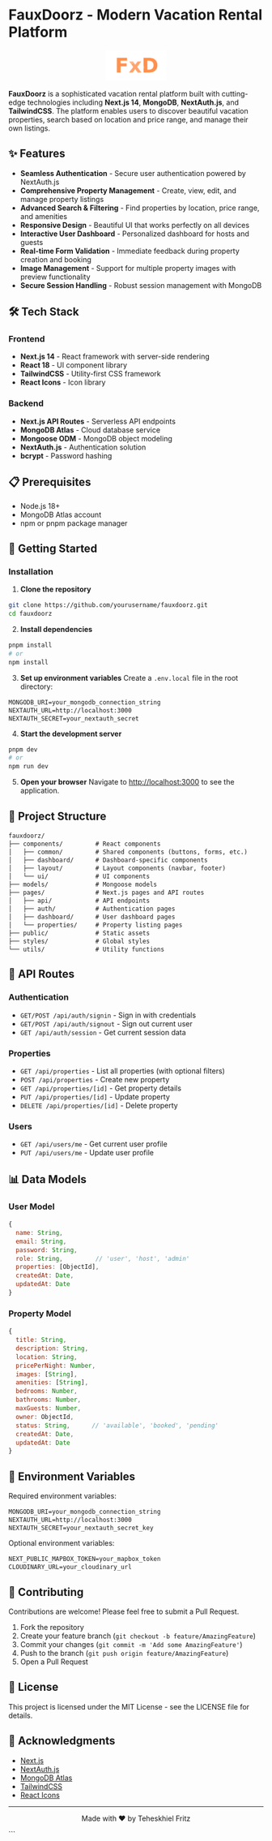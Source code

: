 # FauxDoorz - Modern Vacation Rental Platform

<p align="center">
  <img src="/public/faux.svg" alt="FauxDoorz Logo" width="120" />
</p>

**FauxDoorz** is a sophisticated vacation rental platform built with cutting-edge technologies including **Next.js 14**, **MongoDB**, **NextAuth.js**, and **TailwindCSS**. The platform enables users to discover beautiful vacation properties, search based on location and price range, and manage their own listings.

## ✨ Features

- **Seamless Authentication** - Secure user authentication powered by NextAuth.js
- **Comprehensive Property Management** - Create, view, edit, and manage property listings
- **Advanced Search & Filtering** - Find properties by location, price range, and amenities
- **Responsive Design** - Beautiful UI that works perfectly on all devices
- **Interactive User Dashboard** - Personalized dashboard for hosts and guests
- **Real-time Form Validation** - Immediate feedback during property creation and booking
- **Image Management** - Support for multiple property images with preview functionality
- **Secure Session Handling** - Robust session management with MongoDB

## 🛠️ Tech Stack

### Frontend
- **Next.js 14** - React framework with server-side rendering
- **React 18** - UI component library
- **TailwindCSS** - Utility-first CSS framework
- **React Icons** - Icon library

### Backend
- **Next.js API Routes** - Serverless API endpoints
- **MongoDB Atlas** - Cloud database service
- **Mongoose ODM** - MongoDB object modeling
- **NextAuth.js** - Authentication solution
- **bcrypt** - Password hashing

## 📋 Prerequisites

- Node.js 18+
- MongoDB Atlas account
- npm or pnpm package manager

## 🚀 Getting Started

### Installation

1. **Clone the repository**
```bash
git clone https://github.com/yourusername/fauxdoorz.git
cd fauxdoorz
```

2. **Install dependencies**
```bash
pnpm install
# or
npm install
```

3. **Set up environment variables**
Create a `.env.local` file in the root directory:
```plaintext
MONGODB_URI=your_mongodb_connection_string
NEXTAUTH_URL=http://localhost:3000
NEXTAUTH_SECRET=your_nextauth_secret
```

4. **Start the development server**
```bash
pnpm dev
# or
npm run dev
```

5. **Open your browser**
Navigate to [http://localhost:3000](http://localhost:3000) to see the application.

## 📁 Project Structure

```
fauxdoorz/
├── components/         # React components
│   ├── common/         # Shared components (buttons, forms, etc.)
│   ├── dashboard/      # Dashboard-specific components
│   ├── layout/         # Layout components (navbar, footer)
│   └── ui/             # UI components
├── models/             # Mongoose models
├── pages/              # Next.js pages and API routes
│   ├── api/            # API endpoints
│   ├── auth/           # Authentication pages
│   ├── dashboard/      # User dashboard pages
│   └── properties/     # Property listing pages
├── public/             # Static assets
├── styles/             # Global styles
└── utils/              # Utility functions
```

## 📡 API Routes

### Authentication
- `GET/POST /api/auth/signin` - Sign in with credentials
- `GET/POST /api/auth/signout` - Sign out current user
- `GET /api/auth/session` - Get current session data

### Properties
- `GET /api/properties` - List all properties (with optional filters)
- `POST /api/properties` - Create new property
- `GET /api/properties/[id]` - Get property details
- `PUT /api/properties/[id]` - Update property
- `DELETE /api/properties/[id]` - Delete property

### Users
- `GET /api/users/me` - Get current user profile
- `PUT /api/users/me` - Update user profile

## 📊 Data Models

### User Model
```javascript
{
  name: String,
  email: String,
  password: String,
  role: String,         // 'user', 'host', 'admin'
  properties: [ObjectId],
  createdAt: Date,
  updatedAt: Date
}
```

### Property Model
```javascript
{
  title: String,
  description: String,
  location: String,
  pricePerNight: Number,
  images: [String],
  amenities: [String],
  bedrooms: Number,
  bathrooms: Number,
  maxGuests: Number,
  owner: ObjectId,
  status: String,      // 'available', 'booked', 'pending'
  createdAt: Date,
  updatedAt: Date
}
```

## 🔐 Environment Variables

Required environment variables:
```plaintext
MONGODB_URI=your_mongodb_connection_string
NEXTAUTH_URL=http://localhost:3000
NEXTAUTH_SECRET=your_nextauth_secret_key
```

Optional environment variables:
```plaintext
NEXT_PUBLIC_MAPBOX_TOKEN=your_mapbox_token
CLOUDINARY_URL=your_cloudinary_url
```

## 🤝 Contributing

Contributions are welcome! Please feel free to submit a Pull Request.

1. Fork the repository
2. Create your feature branch (`git checkout -b feature/AmazingFeature`)
3. Commit your changes (`git commit -m 'Add some AmazingFeature'`)
4. Push to the branch (`git push origin feature/AmazingFeature`)
5. Open a Pull Request

## 📜 License

This project is licensed under the MIT License - see the LICENSE file for details.

## 🙏 Acknowledgments

- [Next.js](https://nextjs.org)
- [NextAuth.js](https://next-auth.js.org)
- [MongoDB Atlas](https://www.mongodb.com/atlas)
- [TailwindCSS](https://tailwindcss.com)
- [React Icons](https://react-icons.github.io/react-icons)

---

<p align="center">
  Made with ❤️ by Teheskhiel Fritz
</p>
```